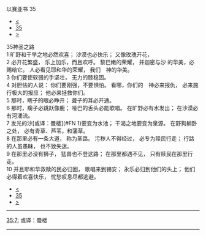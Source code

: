 ﻿





 以赛亚书 35




* [<](bible/ISA34.md)
* [35](bible/ISA.md)
* [>](bible/ISA36.md)



 
35神圣之路  
1 旷野和干旱之地必然欢喜； 沙漠也必快乐； 又像玫瑰开花，  
2 必开花繁盛， 乐上加乐，而且欢呼。 黎巴嫩的荣耀， 并迦密与沙 的华美，必赐给它。 人必看见耶和华的荣耀， 我们　神的华美。     
3 你们要使软弱的手坚壮， 无力的膝稳固。  
4 对胆怯的人说： 你们要刚强，不要惧怕。 看哪，你们的　神必来报仇， 必来施行极大的报应； 他必来拯救你们。     
5 那时，瞎子的眼必睁开； 聋子的耳必开通。  
6 那时，瘸子必跳跃像鹿； 哑巴的舌头必能歌唱。 在旷野必有水发出； 在沙漠必有河涌流。  
7 发光的沙[或译：蜃楼](#FN
1)要变为水池； 干渴之地要变为泉源。 在野狗躺卧之处， 必有青草、芦苇，和蒲草。     
8 在那里必有一条大道， 称为圣路。 污秽人不得经过， 必专为赎民行走； 行路的人虽愚昧， 也不致失迷。  
9 在那里必没有狮子， 猛兽也不登这路； 在那里都遇不见， 只有赎民在那里行走。  
10 并且耶和华救赎的民必归回， 歌唱来到锡安； 永乐必归到他们的头上； 他们必得着欢喜快乐， 忧愁叹息尽都逃避。 
* [<](bible/ISA34.md)
* [35](bible/ISA.md)
* [>](bible/ISA36.md)





---


[35:7:](#V7)
或译：蜃楼




---









